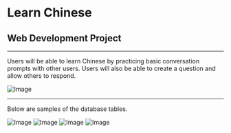 # Learn Chinese
## Web Development Project
---

Users will be able to learn Chinese by practicing basic conversation prompts with other users. Users will also be able to create a question and allow others to respond. 


![Image](./Website_Project/public/images/Flowchart.jpeg)

---

Below are samples of the database tables. 

![Image](./Website_Project/public/images/databases.jpg)
![Image](./Website_Project/public/images/postDemo.jpg)
![Image](./Website_Project/public/images/promptDemo.jpg)
![Image](./Website_Project/public/images/userDemo.jpg)

